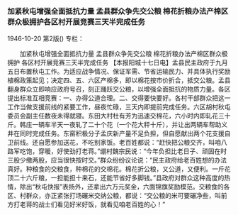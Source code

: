 ### 加紧秋屯增强全面抵抗力量  孟县群众争先交公粮  棉花折粮办法产棉区群众极拥护各区村开展竞赛三天半完成任务

1946-10-20
第2版()
专栏：

　　加紧秋屯增强全面抵抗力量
    孟县群众争先交公粮
    棉花折粮办法产棉区群众极拥护  各区村开展竞赛三天半完成任务
    【本报阳城十七日电】孟县民主政府于九月五日布置秋屯工作。为适应战争情况、保证军需、节省运输民力、并具体执行奖励植棉政策起见；决定四、五、六区产棉多，即以棉花按市价折合，抵交公粮。孟县翻身群众立即响应政府号召，刻正踊跃交公粮，以增强全面抵抗的物质力量。各区提出标准互相竞赛：一、办得公道合理。二、交得要快要好。各村干部群众把这一工作当做支援前线的紧要工作，昼夜忙碌，三天内即提前完成任务。六区胡村秋屯委员会副主任数夜未得就寝。东田大村杜有芳为迅速交棉花，六小时内即轧花三十斤。韩庄一辆车半天一夜轧了二十个花（一个花大秤十斤），并让出两辆车帮助义井在同时完成任务。东窑积极分子孟庆新产量不足负担，但自愿献出两个花支援自卫前线。还自愿参加送花，不吃别家饭。老百姓都说：“赶快把公粮交齐，叫咱八路军吃饱，穿暖，好使劲打老蒋。”绷村魏宗民说：“今年负担比老日子、顽固在时三股少缴两股，应当很快按时交。”群众纷纷议论说：“民主政府给老百姓想的办法真好。种粮食的交粮食，种棉花的交棉花。棉花折公粮，又公道，又便利。一斤花顶二十六斤粮，一担能担十来石，还能节省好多脚钱。”县政府对群众这种高度的热情，除出“秋屯快报”表扬外，还拿出六万元奖金，六面锦旗奖励模范。交粮食的各区、村群众，亦正紧张打场碾米交纳公粮，都说：“交公粮的米可要碾净些，叫前方打老蒋的战士们看见好米好饭，就看见咱老百姓的心！”
